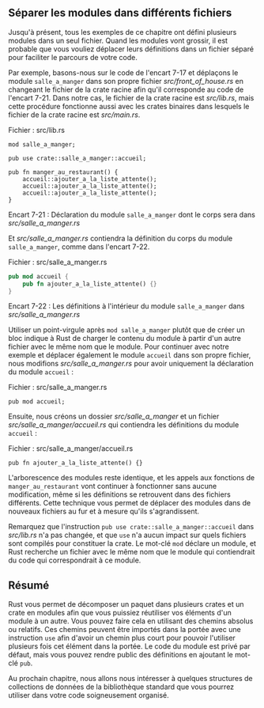 <!--
## Separating Modules into Different Files
-->

## Séparer les modules dans différents fichiers

<!--
So far, all the examples in this chapter defined multiple modules in one file.
When modules get large, you might want to move their definitions to a separate
file to make the code easier to navigate.
-->

Jusqu'à présent, tous les exemples de ce chapitre ont défini plusieurs modules
dans un seul fichier. Quand les modules vont grossir, il est probable que vous
vouliez déplacer leurs définitions dans un fichier séparé pour faciliter le
parcours de votre code.

<!--
For example, let’s start from the code in Listing 7-17 and move the
`front_of_house` module to its own file *src/front_of_house.rs* by changing the
crate root file so it contains the code shown in Listing 7-21. In this case,
the crate root file is *src/lib.rs*, but this procedure also works with binary
crates whose crate root file is *src/main.rs*.
-->

Par exemple, basons-nous sur le code de l'encart 7-17 et déplaçons le module
`salle_a_manger` dans son propre fichier *src/front_of_house.rs* en changeant le
fichier de la crate racine afin qu'il corresponde au code de l'encart 7-21. Dans
notre cas, le fichier de la crate racine est *src/lib.rs*, mais cette procédure
fonctionne aussi avec les crates binaires dans lesquels le fichier de la crate
racine est *src/main.rs*.

<!--
<span class="filename">Filename: src/lib.rs</span>
-->

<span class="filename">Fichier : src/lib.rs</span>

<!--
```rust,ignore
mod front_of_house;

pub use crate::front_of_house::hosting;

pub fn eat_at_restaurant() {
    hosting::add_to_waitlist();
    hosting::add_to_waitlist();
    hosting::add_to_waitlist();
}
```
-->

```rust,ignore
mod salle_a_manger;

pub use crate::salle_a_manger::accueil;

pub fn manger_au_restaurant() {
    accueil::ajouter_a_la_liste_attente();
    accueil::ajouter_a_la_liste_attente();
    accueil::ajouter_a_la_liste_attente();
}
```

<!--
<span class="caption">Listing 7-21: Declaring the `front_of_house` module whose
body will be in *src/front_of_house.rs*</span>
-->

<span class="caption">Encart 7-21 : Déclaration du module `salle_a_manger` dont
le corps sera dans *src/salle_a_manger.rs*</span>

<!--
And *src/front_of_house.rs* gets the definitions from the body of the
`front_of_house` module, as shown in Listing 7-22.
-->

Et *src/salle_a_manger.rs* contiendra la définition du corps du module
`salle_a_manger`, comme dans l'encart 7-22.

<!--
<span class="filename">Filename: src/front_of_house.rs</span>
-->

<span class="filename">Fichier : src/salle_a_manger.rs</span>

<!--
```rust
pub mod hosting {
    pub fn add_to_waitlist() {}
}
```
-->

```rust
pub mod accueil {
    pub fn ajouter_a_la_liste_attente() {}
}
```

<!--
<span class="caption">Listing 7-22: Definitions inside the `front_of_house`
module in *src/front_of_house.rs*</span>
-->

<span class="caption">Encart 7-22 : Les définitions à l'intérieur du module
`salle_a_manger` dans *src/salle_a_manger.rs*</span>

<!--
Using a semicolon after `mod front_of_house` rather than using a block tells
Rust to load the contents of the module from another file with the same name as
the module. To continue with our example and extract the `hosting` module to
its own file as well, we change *src/front_of_house.rs* to contain only the
declaration of the `hosting` module:
-->

Utiliser un point-virgule après `mod salle_a_manger` plutôt que de créer un bloc
indique à Rust de charger le contenu du module à partir d'un autre fichier avec
le même nom que le module. Pour continuer avec notre exemple et déplacer
également le module `accueil` dans son propre fichier, nous modifions
*src/salle_a_manger.rs* pour avoir uniquement la déclaration du module
`accueil` :

<!--
<span class="filename">Filename: src/front_of_house.rs</span>
-->

<span class="filename">Fichier : src/salle_a_manger.rs</span>

<!--
```
pub mod hosting;
```
-->

```
pub mod accueil;
```

<!--
Then we create a *src/front_of_house* directory and a file
*src/front_of_house/hosting.rs* to contain the definitions made in the
`hosting` module:
-->

Ensuite, nous créons un dossier *src/salle_a_manger* et un fichier
*src/salle_a_manger/accueil.rs* qui contiendra les définitions du module
`accueil` :

<!--
<span class="filename">Filename: src/front_of_house/hosting.rs</span>
-->

<span class="filename">Fichier : src/salle_a_manger/accueil.rs</span>

<!--
```
pub fn add_to_waitlist() {}
```
-->

```
pub fn ajouter_a_la_liste_attente() {}
```

<!--
The module tree remains the same, and the function calls in `eat_at_restaurant`
will work without any modification, even though the definitions live in
different files. This technique lets you move modules to new files as they grow
in size.
-->

L'arborescence des modules reste identique, et les appels aux fonctions de
`manger_au_restaurant` vont continuer à fonctionner sans aucune modification,
même si les définitions se retrouvent dans des fichiers différents. Cette
technique vous permet de déplacer des modules dans de nouveaux fichiers au fur
et à mesure qu'ils s'agrandissent.

<!--
Note that the `pub use crate::front_of_house::hosting` statement in
*src/lib.rs* also hasn’t changed, nor does `use` have any impact on what files
are compiled as part of the crate. The `mod` keyword declares modules, and Rust
looks in a file with the same name as the module for the code that goes into
that module.
-->

Remarquez que l'instruction `pub use crate::salle_a_manger::accueil` dans
*src/lib.rs* n'a pas changée, et que `use` n'a aucun impact sur quels fichiers
sont compilés pour constituer la crate. Le mot-clé `mod` déclare un module, et
Rust recherche un fichier avec le même nom que le module qui contiendrait du
code qui correspondrait à ce module.

<!--
## Summary
-->

## Résumé

<!--
Rust lets you split a package into multiple crates and a crate into modules
so you can refer to items defined in one module from another module. You can do
this by specifying absolute or relative paths. These paths can be brought into
scope with a `use` statement so you can use a shorter path for multiple uses of
the item in that scope. Module code is private by default, but you can make
definitions public by adding the `pub` keyword.
-->

Rust vous permet de décomposer un paquet dans plusieurs crates et un crate en
modules afin que vous puissiez réutiliser vos éléments d'un module à un autre.
Vous pouvez faire cela en utilisant des chemins absolus ou relatifs. Ces chemins
peuvent être importés dans la portée avec une instruction `use` afin d'avoir un
chemin plus court pour pouvoir l'utiliser plusieurs fois cet élément dans la
portée. Le code du module est privé par défaut, mais vous pouvez rendre public
des définitions en ajoutant le mot-clé `pub`.

<!--
In the next chapter, we’ll look at some collection data structures in the
standard library that you can use in your neatly organized code.
-->

Au prochain chapitre, nous allons nous intéresser à quelques structures de
collections de données de la bibliothèque standard que vous pourrez utiliser
dans votre code soigneusement organisé.
